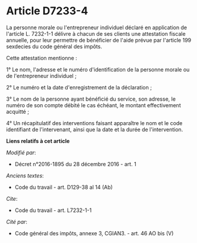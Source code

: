 # Article D7233-4

La personne morale ou l'entrepreneur individuel déclaré en application de l'article L. 7232-1-1 délivre à chacun de ses
clients une attestation fiscale annuelle, pour leur permettre de bénéficier de l'aide prévue par l'article 199 sexdecies du
code général des impôts. 

Cette attestation mentionne : 

1° Le nom, l'adresse et le numéro d'identification de la personne morale ou de l'entrepreneur individuel ; 

2° Le numéro et la date d'enregistrement de la déclaration ; 

3° Le nom de la personne ayant bénéficié du service, son adresse, le numéro de son compte débité le cas échéant, le montant
effectivement acquitté ; 

4° Un récapitulatif des interventions faisant apparaître le nom et le code identifiant de l'intervenant, ainsi que la date et
la durée de l'intervention.

**Liens relatifs à cet article**

_Modifié par_:

  - Décret n°2016-1895 du 28 décembre 2016 - art. 1

_Anciens textes_:

  - Code du travail - art. D129-38 al 14 (Ab)

_Cite_:

  - Code du travail - art. L7232-1-1

_Cité par_:

  - Code général des impôts, annexe 3, CGIAN3. - art. 46 AO bis (V)
